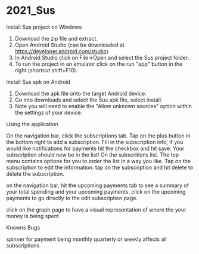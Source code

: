 # 2021_Sus

Install Sus project on Windows

1. Download the zip file and extract.
2. Open Android Studio (can be downloaded at https://developer.android.com/studio).
3. In Android Studio click on File->Open and select the Sus project folder.
4. To run the project in an emulator click on the run "app" button in the right (shortcut shift+F10).

Install Sus apk on Android

1. Download the apk file onto the target Android device.
2. Go into downloads and select the Sus apk file, select install.
3. Note you will need to enable the "Allow unknown sources" option within the settings of your device.


Using the application

On the navigation bar, click the subscriptions tab.
Tap on the plus button in the bottom right to add a subscription.
Fill in the subscription info, if you would like notifications for payments hit the checkbox and hit save. Your subscription should now be in the list!
On the subscritions list. The top menu contains options for you to order the list in a way you like.
Tap on the subscription to edit the information.
tap on the subscription and hit delete to delete the subscription. 

on the navigation bar, hit the upcoming payments tab to see a summary of your total spending and your upcoming payments.
click on the upcoming payments to go directly to the edit subscription page.

click on the graph page to have a visual representation of where the your money is being spent

Knowns Bugs

spinner for payment being monthly quarterly or weekly affects all subscriptions 

